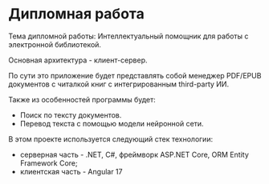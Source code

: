 # Дипломная работа

Тема дипломной работы: Интеллектуальный помощник для работы с электронной библиотекой.

Основная архитектура - клиент-сервер.

По сути это приложение будет представлять собой менеджер PDF/EPUB документов с читалкой книг с интегрированным third-party ИИ.

Также из особенностей программы будет:

- Поиск по тексту документов.
- Перевод текста с помощью модели нейронной сети.

В этом проекте используется следующий стек технологии:

- серверная часть - .NET, C#, фреймворк ASP.NET Core, ORM Entity Framework Core;
- клиентская часть - Angular 17
